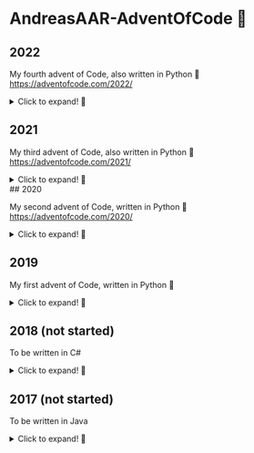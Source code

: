 # AndreasAAR-AdventOfCode 🎅

## 2022
My fourth advent of Code, also written in Python 🐍 
https://adventofcode.com/2022/

<details>
<summary>Click to expand! 🐌</summary>

- [x] 1  🛥️
- [] 1.2 🐬 
- [] 2.1 ☃️

</details>


## 2021
My third advent of Code, also written in Python 🐍 
https://adventofcode.com/2021/
<details>
  <summary>Click to expand! 🐌</summary>
  
- [x] 1  🛥️
- [x] 1.2 🐬 
- [x] 2.1 ☃️
  
</details>
## 2020

My second advent of Code, written in Python 🐍 
https://adventofcode.com/2020/

<details>
  <summary>Click to expand! 🐌</summary>
  
  ### Goal = 15 days
  
- [x] 1  🚢
- [x] 1.2 🌴 
- [x] 2.1 ☃️
- [x] 2.2 ❄️
- [x] 3.1 🛷
- [x] 3.2 🌲 
- [x] 4.1 🔎
- [x] 4.2 🔬
- [x] 5.1 ✈️ :ticket:
- [x] 5.2 🛩️ :ticket:
- [x] 6.1 :clipboard:
- [x] 6.2 :chart_with_upwards_trend:

....

- [ ] 24.1
- [ ] 24.2
</details>

## 2019
My first advent of Code, written in Python  🐍
<details>
  <summary>Click to expand! 🐌</summary>
  
   ### Goal = 15 days
  
- [x] 1  
- [x] 1.2 
- [x] 2.1 
- [x] 2.2 
- [x] 3.1 
- [x] 3.2  

....

- [ ] 24.1
- [ ] 24.2
</details>

## 2018 (not started)
To be written in C#
<details>
  <summary>Click to expand! 🐌</summary>
  
   ### Goal = 15 days
  
- [] 1  
- [] 1.2 
....

- [ ] 24.1
- [ ] 24.2
</details>

## 2017 (not started)
To be written in Java
<details>
  <summary>Click to expand! 🐌</summary>
  
   ### Goal = 15 days
  
- [] 1  
- [] 1.2 

....

- [ ] 24.1
- [ ] 24.2
</details>


